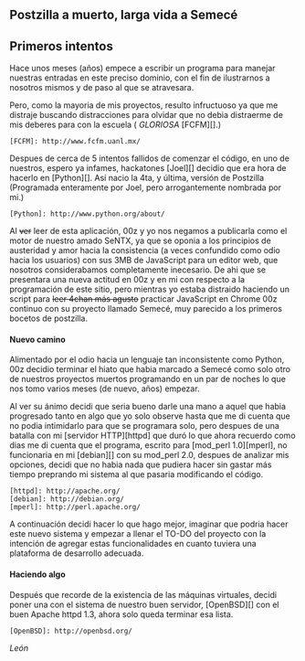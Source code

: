 ## Postzilla a muerto, larga vida a Semecé

## Primeros intentos

Hace unos meses (años) empece a escribir un programa
para manejar nuestras entradas en este preciso dominio,
con el fin de ilustrarnos a nosotros mismos y de paso al
que se atravesara.

Pero, como la mayoria de mis proyectos, resulto infructuoso ya
que me distraje buscando distracciones para olvidar que no debia
distraerme de mis deberes para con la escuela ( *GLORIOSA* [FCFM][].)

	[FCFM]: http://www.fcfm.uanl.mx/

Despues de cerca de 5 intentos fallidos de comenzar el código, en uno
de nuestros, espero ya infames, hackatones [Joel][] decidio que era 
hora de hacerlo en [Python][]. Así nacio la 4ta, y última, versión de Postzilla
(Programada enteramente por Joel, pero arrogantemente nombrada por mi.)

	[Python]: http://www.python.org/about/

Al <del>ver</del> <add>leer de</add> esta aplicación, 00z y yo nos negamos 
a publicarla como el motor de nuestro amado SeNTX, ya que se oponia a los 
principios de austeridad y amor hacia la consistencia (a veces confundido 
como odio hacia los usuarios) con sus 3MB de JavaScript para un editor web, 
que nosotros considerabamos completamente inecesario. De ahi que se presentara 
una nueva actitud en 00z y en mi con respecto a la programación de este sitio, 
pero mientras yo estaba distraido haciendo un script para <del>leer 4chan más
agusto</del> <add>practicar JavaScript en Chrome</add> 00z continuo con su
proyecto llamado Semecé, muy parecido a los primeros bocetos de postzilla.


#### Nuevo camino

Alimentado por el odio hacia un lenguaje tan inconsistente como Python, 00z
decidio terminar el hiato que habia marcado a Semecé como solo otro de 
nuestros proyectos muertos programando en un par de noches lo que nos tomo
varios meses (de nuevo, años) empezar.

Al ver su ánimo decidi que seria bueno darle una mano a aquel que habia
progresado tanto en algo que yo solo observe hasta que me di cuenta que 
no podia intimidarlo para que se programara solo, pero despues de una 
batalla con mi [servidor HTTP][httpd] que duró lo que ahora recuerdo como dias me
di cuenta que el programa, escrito para [mod_perl 1.0][mperl], no funcionaria en
mi [debian][] con su mod_perl 2.0, despues de analizar mis opciones, decidi
que no habia nada que pudiera hacer sin gastar más tiempo preprando mi
sistema al que pasaria modificando el código.

	[httpd]: http://apache.org/
	[debian]: http://debian.org/
	[mperl]: http://perl.apache.org/

A continuación decidi hacer lo que hago mejor, imaginar que podria hacer este
nuevo sistema y empezar a llenar el TO-DO del proyecto con la intención de
agregar estas funcionalidades en cuanto tuviera una plataforma de desarrollo
adecuada.

#### Haciendo algo

Después que recorde de la existencia de las máquinas virtuales, decidi poner
una con el sistema de nuestro buen servidor, [OpenBSD][] con el buen Apache 
httpd 1.3, ahora solo queda terminar esa lista.

	[OpenBSD]: http://openbsd.org/

_León_
